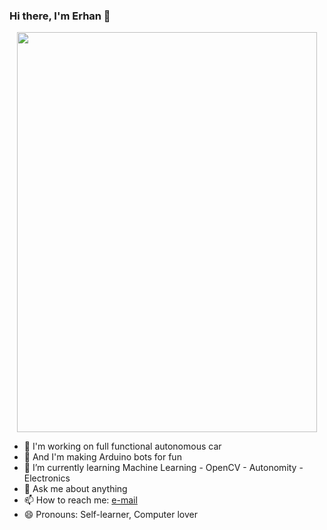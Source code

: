 
### Hi there, I'm Erhan 👋

<p align="center">
  <img width="480" height="640" src="https://erhan-namli.github.io/assets/img/480.jpg">
</p>


- 🔭 I'm working on full functional autonomous car  
- 🤙  And I'm making Arduino bots for fun 
- 🌱 I’m currently learning Machine Learning - OpenCV - Autonomity - Electronics
- 💬 Ask me about anything
- 📫 How to reach me: [e-mail](erhan_namli@outlook.com)
- 😄 Pronouns: Self-learner, Computer lover
